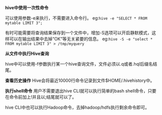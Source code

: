 **hive中使用一次性命令**

可以使用参数-e来执行，不需要进入命令行。
eg:`hive -e "SELECT * FROM mytable LIMIT 3";`

有时可能需要将查询结果保存到一个文件中，增加-S选项可以开启静默模式，这样可以在输出结果中去掉“OK”等无关紧要的信息。
eg:`hive -S -e "select * FROM mytable LIMIT 3" > /tmp/myquery`

**从文件中执行Hive查询**

hive中可以使用-f参数执行某一个hive查询文件，文件必须以.q或者.hql后缀名结尾。

**查看历史操作**
Hive会将最近10000行命令记录到文件$HOME/.hivehistory中。

**执行shell命令**
用户不需要退出hive CLI就可以执行简单的bash shell命令，只要在命令前加上!并且以;结尾就可以了。

hive CLI中也可以执行Hadoop命令，去掉hadoop/hdfs执行剩余命令即可。







